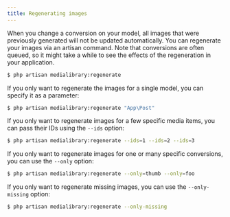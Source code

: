 ```yaml
---
title: Regenerating images
---
```


When you change a conversion on your model, all images that were previously generated will not be updated automatically. You can regenerate your images via an artisan command. Note that conversions are often queued, so it might take a while to see the effects of the regeneration in your application.

```bash
$ php artisan medialibrary:regenerate
```

If you only want to regenerate the images for a single model, you can specify it as a parameter:

```bash
$ php artisan medialibrary:regenerate "App\Post"
```

If you only want to regenerate images for a few specific media items, you can pass their IDs using the `--ids` option:

```bash
$ php artisan medialibrary:regenerate --ids=1 --ids=2 --ids=3
```

If you only want to regenerate images for one or many specific conversions, you can use the `--only` option:

```bash
$ php artisan medialibrary:regenerate --only=thumb --only=foo
```

If you only want to regenerate missing images, you can use the `--only-missing` option:

```bash
$ php artisan medialibrary:regenerate --only-missing
```
